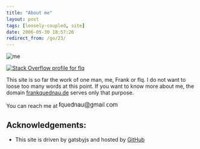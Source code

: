 ```yaml
---
title: "About me"
layout: post
tags: [loosely-coupled, site]
date: 2006-05-30 18:57:26
redirect_from: /go/23/
---
```


![me](/assets/flq.jpg)


[![Stack Overflow profile for flq](http://stackoverflow.com/users/flair/51428.png "Stack Overflow profile for flq")](http://stackoverflow.com/users/51428/flq) 

This site is so far the work of one man, me, Frank or flq. I do not want to loose too many words at this point. If you want to know more about me, the domain [frankquednau.de](http://frankquednau.de) serves only that purpose. 

You can reach me at ![m](/assets/m_eda5bd03-2c0f-4b90-a2ab-ccf3c7a7d214.png "m") 

## Acknowledgements:

*   This site is driven by gatsbyjs and hosted by [GitHub](http://github.com/)